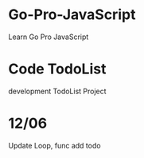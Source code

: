 # Go-Pro-JavaScript
Learn Go Pro JavaScript
# Code TodoList
development TodoList Project
# 12/06
Update Loop, func add todo
